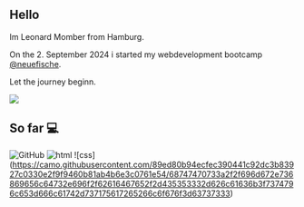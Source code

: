 ## Hello

Im Leonard Momber from Hamburg. 

On the 2. September 2024 i started my webdevelopment bootcamp [@neuefische](https://www.neuefische.de/).

Let the journey beginn.

![](https://media3.giphy.com/media/v1.Y2lkPTc5MGI3NjExYTQ4YjBwczJ2OTFuYXRmaHljb3c1aGg2cjFzZDJ2MWlsN3o5NXc2YyZlcD12MV9pbnRlcm5hbF9naWZfYnlfaWQmY3Q9Zw/CzbiCJTYOzHTW/giphy.webp)

## So far 💻

![GitHub](https://img.shields.io/badge/-GitHub-black?style=flat-square&logo=github)
![html](https://camo.githubusercontent.com/4f8e231cfebed19be52d23c2df9fe920637d4eeac34fb4b696b50c03bb58411e/68747470733a2f2f696d672e736869656c64732e696f2f62616467652f2d48544d4c352d626c61636b3f7374796c653d666c61742d737175617265266c6f676f3d68746d6c35)
![css] (https://camo.githubusercontent.com/89ed80b94ecfec390441c92dc3b83927c0330e2f9f9460b81ab4b6e3c0761e54/68747470733a2f2f696d672e736869656c64732e696f2f62616467652f2d435353332d626c61636b3f7374796c653d666c61742d737175617265266c6f676f3d63737333)

